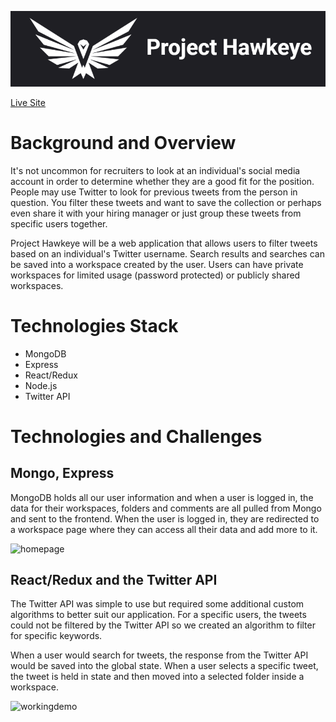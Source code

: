 <p align="center">
   <img src="https://github.com/aahmed019/project-hawkeye/blob/main/frontend/public/images/logo.png" alt="logo">
</p>


[Live Site](https://project-hawkeye.herokuapp.com/)

# Background and Overview
It's not uncommon for recruiters to look at an individual's social media account in order to determine whether they are a good fit for the position.
People may use Twitter to look for previous tweets from the person in question. You filter these tweets and want to save the collection
or perhaps even share it with your hiring manager or just group these tweets from specific users together.

Project Hawkeye will be a web application
that allows users to filter tweets based on an individual's Twitter username. 
Search results and searches can be saved into a workspace created by the user. 
Users can have private workspaces for limited usage (password protected) or publicly shared workspaces.

# Technologies Stack
* MongoDB
* Express
* React/Redux
* Node.js
* Twitter API

# Technologies and Challenges
## Mongo, Express

MongoDB holds all our user information and when a user is logged in, the data for their workspaces, 
folders and comments are all pulled from Mongo and sent to the frontend. When the user is logged in, 
they are redirected to a workspace page where they can access all their data and add more to it.

![homepage](https://user-images.githubusercontent.com/42854126/127718240-d1265bd5-7503-4385-a80d-a766e923125c.gif)

## React/Redux and the Twitter API

The Twitter API was simple to use but required some additional custom algorithms to better suit our
application. For a specific users, the tweets could not be filtered by the Twitter API so we created
an algorithm to filter for specific keywords.

When a user would search for tweets, the response from the Twitter API would be saved into the global state.
When a user selects a specific tweet, the tweet is held in state and then moved into a selected folder inside a workspace.

![workingdemo](https://user-images.githubusercontent.com/42854126/127718436-b4582bb2-9642-405a-9b1a-bc6ac64378d3.gif)

